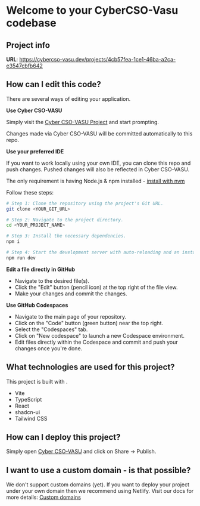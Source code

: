 
# Welcome to your CyberCSO-Vasu codebase

## Project info

**URL**: https://cybercso-vasu.dev/projects/4cb57fea-1ce1-46ba-a2ca-e3547cbfb642

## How can I edit this code?

There are several ways of editing your application.

**Use Cyber CSO-VASU**

Simply visit the [Cyber CSO-VASU Project](https://cybercso-vasu.dev/projects/4cb57fea-1ce1-46ba-a2ca-e3547cbfb642) and start prompting.

Changes made via Cyber CSO-VASU will be committed automatically to this repo.

**Use your preferred IDE**

If you want to work locally using your own IDE, you can clone this repo and push changes. Pushed changes will also be reflected in Cyber CSO-VASU.

The only requirement is having Node.js & npm installed - [install with nvm](https://github.com/nvm-sh/nvm#installing-and-updating)

Follow these steps:

```sh
# Step 1: Clone the repository using the project's Git URL.
git clone <YOUR_GIT_URL>

# Step 2: Navigate to the project directory.
cd <YOUR_PROJECT_NAME>

# Step 3: Install the necessary dependencies.
npm i

# Step 4: Start the development server with auto-reloading and an instant preview.
npm run dev
```

**Edit a file directly in GitHub**

- Navigate to the desired file(s).
- Click the "Edit" button (pencil icon) at the top right of the file view.
- Make your changes and commit the changes.

**Use GitHub Codespaces**

- Navigate to the main page of your repository.
- Click on the "Code" button (green button) near the top right.
- Select the "Codespaces" tab.
- Click on "New codespace" to launch a new Codespace environment.
- Edit files directly within the Codespace and commit and push your changes once you're done.

## What technologies are used for this project?

This project is built with .

- Vite
- TypeScript
- React
- shadcn-ui
- Tailwind CSS

## How can I deploy this project?

Simply open [Cyber CSO-VASU](https://cybercso-vasu.dev/projects/4cb57fea-1ce1-46ba-a2ca-e3547cbfb642) and click on Share -> Publish.

## I want to use a custom domain - is that possible?

We don't support custom domains (yet). If you want to deploy your project under your own domain then we recommend using Netlify. Visit our docs for more details: [Custom domains](https://docs.cybercso-vasu.dev/tips-tricks/custom-domain/)
